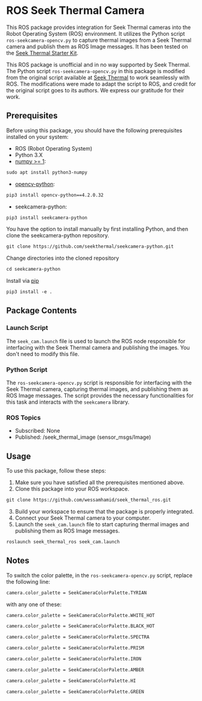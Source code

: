 

# ROS Seek Thermal Camera
This ROS package provides integration for Seek Thermal cameras into the Robot Operating System (ROS) environment. It utilizes the Python script `ros-seekcamera-opencv.py` to capture thermal images from a Seek Thermal camera and publish them as ROS Image messages. It has been tested on the [Seek Thermal Starter Kit](https://www.thermal.com/oem.html).

This ROS package is unofficial and in no way supported by Seek Thermal. The Python script `ros-seekcamera-opencv.py` in this package is modified from the original script available at [Seek Thermal](https://github.com/seekthermal/seekcamera-python/blob/main/examples/seekcamera-opencv.py) to work seamlessly with ROS. The modifications were made to adapt the script to ROS, and credit for the original script goes to its authors. We express our gratitude for their work.   

## Prerequisites
Before using this package, you should have the following prerequisites installed on your system:
- ROS (Robot Operating System)
- Python 3.X
- [numpy >= 1](https://numpy.org):
```txt
sudo apt install python3-numpy
```
- [opencv-python](https://github.com/opencv/opencv-python):
```txt
pip3 install opencv-python==4.2.0.32
```
- seekcamera-python:
```txt
pip3 install seekcamera-python
```

You have the option to install manually by first installing Python, and then clone the seekcamera-python repository.

```txt
git clone https://github.com/seekthermal/seekcamera-python.git
```

Change directories into the cloned repository

```txt
cd seekcamera-python
```

Install via [pip](https://pypi.org/project/pip)

```txt
pip3 install -e .
```

## Package Contents
### Launch Script
The `seek_cam.launch` file is used to launch the ROS node responsible for interfacing with the Seek Thermal camera and publishing the images. You don't need to modify this file.

### Python Script
The `ros-seekcamera-opencv.py` script is responsible for interfacing with the Seek Thermal camera, capturing thermal images, and publishing them as ROS Image messages. The script provides the necessary functionalities for this task and interacts with the `seekcamera` library.

### ROS Topics
- Subscribed: None
- Published: /seek_thermal_image (sensor_msgs/Image)

## Usage
To use this package, follow these steps:
1. Make sure you have satisfied all the prerequisites mentioned above.
2. Clone this package into your ROS workspace.
```txt
git clone https://github.com/wessamhamid/seek_thermal_ros.git
```
3. Build your workspace to ensure that the package is properly integrated.
4. Connect your Seek Thermal camera to your computer.
5. Launch the `seek_cam.launch` file to start capturing thermal images and publishing them as ROS Image messages.
```txt
roslaunch seek_thermal_ros seek_cam.launch
```

## Notes
To switch the color palette, in the `ros-seekcamera-opencv.py` script, replace the following line:
```txt
camera.color_palette = SeekCameraColorPalette.TYRIAN
```
with any one of these:
```txt
camera.color_palette = SeekCameraColorPalette.WHITE_HOT
```
```txt
camera.color_palette = SeekCameraColorPalette.BLACK_HOT
```
```txt
camera.color_palette = SeekCameraColorPalette.SPECTRA
```
```txt
camera.color_palette = SeekCameraColorPalette.PRISM
```
```txt
camera.color_palette = SeekCameraColorPalette.IRON
```
```txt
camera.color_palette = SeekCameraColorPalette.AMBER
```
```txt
camera.color_palette = SeekCameraColorPalette.HI
```
```txt
camera.color_palette = SeekCameraColorPalette.GREEN
```
